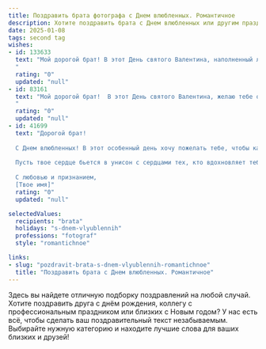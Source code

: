 ```yaml
---
title: Поздравить брата фотографа с Днем влюбленных. Романтичное
description: Хотите поздравить брата с Днем влюбленных или другим праздником? Наш ИИ создаст незабываемое поздравление, а вы обязательно выделитесь среди других.  
date: 2025-01-08
tags: second tag
wishes:
- id: 133633
  text: "Мой дорогой брат! В этот День святого Валентина, наполненный любовью и нежностью, желаю тебе найти или, если ты уже нашел, сохранить тот самый волшебный кадр, тот самый неповторимый снимок, который называется – счастье. Пусть твоя жизнь будет яркой и красочной, как лучшие твои фотографии, а любовь – бесконечной, как твой творческий потенциал.  С праздником!
  "
  rating: "0"
  updated: "null"
- id: 83161
  text: "Мой дорогой брат!  В этот День святого Валентина, желаю тебе океана любви и нежности, таких же ярких и незабываемых моментов, какие ты умеешь ловить своим объективом. Пусть твоя жизнь будет полна прекрасных кадров счастья, а сердце —  всегда наполнено теплотой и  взаимной любовью.  С праздником!
  "
  rating: "0"
  updated: "null"
- id: 41699
  text: "Дорогой брат!
  
  С Днем влюбленных! В этот особенный день хочу пожелать тебе, чтобы каждый миг твоей жизни был запечатлен в самых ярких и красивых фотографиях. Пусть любовь будет для тебя не только вдохновением, но и главной муской темой твоих снимков. Желаю, чтобы в каждом кадре ты находил счастье, тепло и страсть, а каждый новый проект приносил радость и гармонию в твою душу.
  
  Пусть твое сердце бьется в унисон с сердцами тех, кто вдохновляет тебя на творчество, а рядом всегда будут искренние и любимые люди, готовые поддержать и разделить с тобой самые трепетные моменты.
  
  С любовью и признанием,
  [Твое имя]"
  rating: "0"
  updated: "null"

selectedValues:
  recipients: "brata"
  holidays: "s-dnem-vlyublennih"
  professions: "fotograf"
  style: "romantichnoe"

links:
- slug: "pozdravit-brata-s-dnem-vlyublennih-romantichnoe"
  title: "Поздравить брата с Днем влюбленных. Романтичное"
---
```


Здесь вы найдете отличную подборку поздравлений на любой случай.
Хотите поздравить друга с днём рождения, коллегу с профессиональным праздником или близких с Новым годом? У нас есть всё, чтобы сделать ваш поздравительный текст незабываемым. Выбирайте нужную категорию и находите лучшие слова для ваших близких и друзей!
